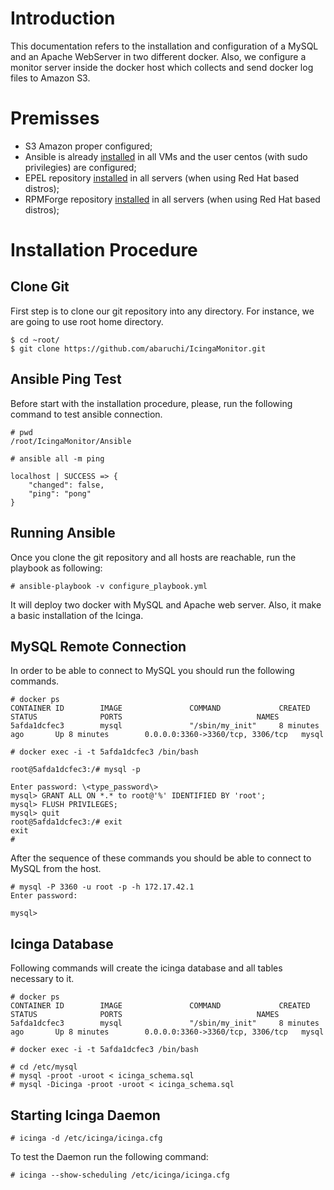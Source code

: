 # Introduction
This documentation refers to the installation and configuration of a MySQL and an 
Apache WebServer in two different docker. Also, we configure a monitor server inside
the docker host which collects and send docker log files to Amazon S3.


# Premisses
* S3 Amazon proper configured;
* Ansible is already [installed](http://docs.ansible.com/ansible/intro_installation.html) in all VMs and the user centos (with sudo privilegies) are
configured;
* EPEL repository [installed](https://support.rackspace.com/how-to/install-epel-and-additional-repositories-on-centos-and-red-hat/) 
in all servers (when using Red Hat based distros);
* RPMForge repository [installed](https://wiki.centos.org/AdditionalResources/Repositories/RPMForge) in all servers (when using Red Hat based distros);

# Installation Procedure

## Clone Git
First step is to clone our git repository into any directory. For instance, we 
are going to use root home directory.

```
$ cd ~root/
$ git clone https://github.com/abaruchi/IcingaMonitor.git
```

## Ansible Ping Test
Before start with the installation procedure, please, run the following command to 
test ansible connection.

```
# pwd
/root/IcingaMonitor/Ansible

# ansible all -m ping

localhost | SUCCESS => {
    "changed": false,
    "ping": "pong"
}
```

## Running Ansible

Once you clone the git repository and all hosts are reachable, run the playbook as following:

```
# ansible-playbook -v configure_playbook.yml
```
It will deploy two docker with MySQL and Apache web server. Also, it make a basic installation
of the Icinga.

## MySQL Remote Connection

In order to be able to connect to MySQL you should run the following commands.

```
# docker ps
CONTAINER ID        IMAGE               COMMAND             CREATED             STATUS              PORTS                              NAMES
5afda1dcfec3        mysql               "/sbin/my_init"     8 minutes ago       Up 8 minutes        0.0.0.0:3360->3360/tcp, 3306/tcp   mysql

# docker exec -i -t 5afda1dcfec3 /bin/bash

root@5afda1dcfec3:/# mysql -p

Enter password: \<type_password\>
mysql> GRANT ALL ON *.* to root@'%' IDENTIFIED BY 'root';
mysql> FLUSH PRIVILEGES;
mysql> quit
root@5afda1dcfec3:/# exit
exit
#
``` 

After the sequence of these commands you should be able to connect to MySQL from the host.

```
# mysql -P 3360 -u root -p -h 172.17.42.1
Enter password:

mysql>
```

## Icinga Database

Following commands will create the icinga database and all tables necessary to it. 

```
# docker ps
CONTAINER ID        IMAGE               COMMAND             CREATED             STATUS              PORTS                              NAMES
5afda1dcfec3        mysql               "/sbin/my_init"     8 minutes ago       Up 8 minutes        0.0.0.0:3360->3360/tcp, 3306/tcp   mysql

# docker exec -i -t 5afda1dcfec3 /bin/bash

# cd /etc/mysql
# mysql -proot -uroot < icinga_schema.sql
# mysql -Dicinga -proot -uroot < icinga_schema.sql
```

## Starting Icinga Daemon

```
# icinga -d /etc/icinga/icinga.cfg
```

To test the Daemon run the following command:

```
# icinga --show-scheduling /etc/icinga/icinga.cfg
```